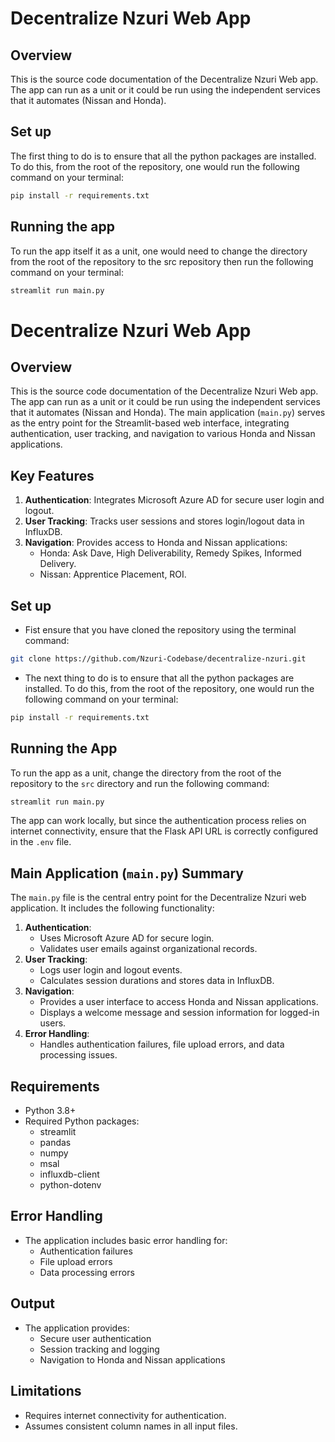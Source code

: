 # Decentralize Nzuri Web App

## Overview
This is the source code documentation of the Decentralize Nzuri Web app. The app can run as a unit or it could be run using the independent services that it automates (Nissan and Honda).

## Set up
The first thing to do is to ensure that all the python packages are installed. To do this, from the root of the repository, one would run the following command on your terminal:
```bash
pip install -r requirements.txt
```

## Running the app
To run the app itself it as a unit, one would need to change the directory from the root of the repository to the src repository then run the following command on your terminal:
```bash
streamlit run main.py
```

# Decentralize Nzuri Web App

## Overview
This is the source code documentation of the Decentralize Nzuri Web app. The app can run as a unit or it could be run using the independent services that it automates (Nissan and Honda). The main application (`main.py`) serves as the entry point for the Streamlit-based web interface, integrating authentication, user tracking, and navigation to various Honda and Nissan applications.

## Key Features
1. **Authentication**: Integrates Microsoft Azure AD for secure user login and logout.
2. **User Tracking**: Tracks user sessions and stores login/logout data in InfluxDB.
3. **Navigation**: Provides access to Honda and Nissan applications:
    - Honda: Ask Dave, High Deliverability, Remedy Spikes, Informed Delivery.
    - Nissan: Apprentice Placement, ROI.

## Set up
* Fist ensure that you have cloned the repository using the terminal command:
 ```bash
git clone https://github.com/Nzuri-Codebase/decentralize-nzuri.git
```
* The next thing to do is to ensure that all the python packages are installed. To do this, from the root of the repository, one would run the following command on your terminal:
```bash
pip install -r requirements.txt
```

## Running the App
To run the app as a unit, change the directory from the root of the repository to the `src` directory and run the following command:
```bash
streamlit run main.py
```

The app can work locally, but since the authentication process relies on internet connectivity, ensure that the Flask API URL is correctly configured in the `.env` file.

## Main Application (`main.py`) Summary
The `main.py` file is the central entry point for the Decentralize Nzuri web application. It includes the following functionality:
1. **Authentication**:
   - Uses Microsoft Azure AD for secure login.
   - Validates user emails against organizational records.
2. **User Tracking**:
   - Logs user login and logout events.
   - Calculates session durations and stores data in InfluxDB.
3. **Navigation**:
   - Provides a user interface to access Honda and Nissan applications.
   - Displays a welcome message and session information for logged-in users.
4. **Error Handling**:
   - Handles authentication failures, file upload errors, and data processing issues.

## Requirements
- Python 3.8+
- Required Python packages:
    - streamlit
    - pandas
    - numpy
    - msal
    - influxdb-client
    - python-dotenv

## Error Handling
- The application includes basic error handling for:
    - Authentication failures
    - File upload errors
    - Data processing errors

## Output
- The application provides:
    - Secure user authentication
    - Session tracking and logging
    - Navigation to Honda and Nissan applications

## Limitations
- Requires internet connectivity for authentication.
- Assumes consistent column names in all input files.
